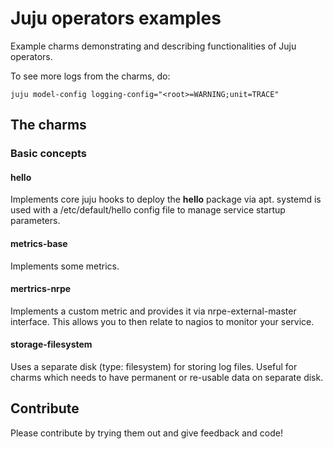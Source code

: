 # Juju operators examples
Example charms demonstrating and describing functionalities of Juju operators.

To see more logs from the charms, do:

    juju model-config logging-config="<root>=WARNING;unit=TRACE"

## The charms 

### Basic concepts
#### hello
Implements core juju hooks to deploy the **hello** package via apt. 
systemd is used with a /etc/default/hello config file to manage service startup parameters.

#### metrics-base
Implements some metrics.

#### mertrics-nrpe
Implements a custom metric and provides it via nrpe-external-master interface. 
This allows you to then relate to nagios to monitor your service.

#### storage-filesystem
Uses a separate disk (type: filesystem) for storing log files. 
Useful for charms which needs to have permanent or re-usable data on separate disk.



## Contribute
Please contribute by trying them out and give feedback and code!